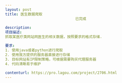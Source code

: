 ```yaml
---                
layout: post       
title: 医生数据爬取
                                已完成
           
description: 
项目描述:
抓取某医疗类网站网医生的相关数据，按照要求的格式存储.

要求:
1. 使用java或者python进行爬取
2. 使用我方提供的服务器直接进行存储
3. 目标网站有IP限制策略，可根据需要购买代理服务器
4. 代码清晰易于维护
     
contenturl: https://pro.lagou.com/project/2706.html      
---                 
```

